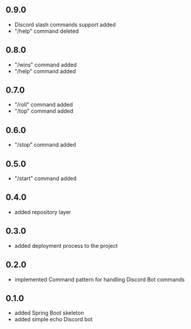 ## 0.9.0
* Discord slash commands support added
* "/help" command deleted

## 0.8.0
* "/wins" command added
* "/help" command added

## 0.7.0
* "/roll" command added
* "/top" command added

## 0.6.0
* "/stop" command added

## 0.5.0
* "/start" command added

## 0.4.0
* added repository layer

## 0.3.0
* added deployment process to the project

## 0.2.0
* implemented Command pattern for handling Discord Bot commands

## 0.1.0
* added Spring Boot skeleton
* added simple echo Discord bot